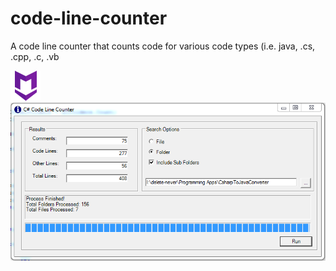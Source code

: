 # code-line-counter
A code line counter that counts code for various code types (i.e. java, .cs, .cpp, .c, .vb


![alt text](https://github.com/adam-p/markdown-here/raw/master/src/common/images/icon48.png "Logo Title Text 1")
![alt text](https://github.com/fernandozamoraj/code-line-counter/blob/master/code-line-counter-screenshot.PNG "Logo Title Text 1")


